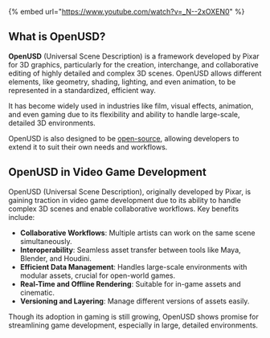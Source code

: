 {% embed url="https://www.youtube.com/watch?v=_N--2xOXEN0" %}

## What is OpenUSD?
**OpenUSD** (Universal Scene Description) is a framework developed by Pixar for 3D graphics, particularly for the creation, interchange, and collaborative editing of highly detailed and complex 3D scenes. OpenUSD allows different elements, like geometry, shading, lighting, and even animation, to be represented in a standardized, efficient way.

It has become widely used in industries like film, visual effects, animation, and even gaming due to its flexibility and ability to handle large-scale, detailed 3D environments.

OpenUSD is also designed to be [open-source](https://github.com/PixarAnimationStudios/OpenUSD), allowing developers to extend it to suit their own needs and workflows.

## OpenUSD in Video Game Development
OpenUSD (Universal Scene Description), originally developed by Pixar, is gaining traction in video game development due to its ability to handle complex 3D scenes and enable collaborative workflows. Key benefits include:

- **Collaborative Workflows**: Multiple artists can work on the same scene simultaneously. 
- **Interoperability**: Seamless asset transfer between tools like Maya, Blender, and Houdini. 
- **Efficient Data Management**: Handles large-scale environments with modular assets, crucial for open-world games. 
- **Real-Time and Offline Rendering**: Suitable for in-game assets and cinematic. 
- **Versioning and Layering**: Manage different versions of assets easily.

Though its adoption in gaming is still growing, OpenUSD shows promise for streamlining game development, especially in large, detailed environments.